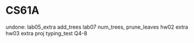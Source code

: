 # CS61A
undone:
lab05_extra add_trees
lab07 num_trees, prune_leaves
hw02 extra
hw03 extra
proj typing_test Q4-8
